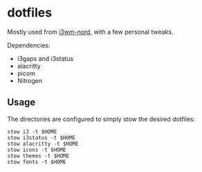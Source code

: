 # dotfiles
Mostly used from [i3wm-nord](https://github.com/sarveshspatil111/i3wm-nord), with a few personal tweaks.

Dependencies:
- i3gaps and i3status
- alacritty
- picom
- Nitrogen

## Usage
The directories are configured to simply stow the desired dotfiles:

```
stow i3 -t $HOME
stow i3status -t $HOME
stow alacritty -t $HOME
stow icons -t $HOME
stow themes -t $HOME
stow fonts -t $HOME
```
